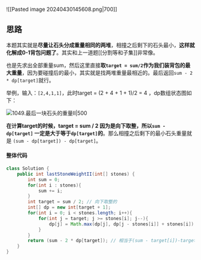 ![[Pasted image 20240430145608.png|700]]

## 思路

本题其实就是**尽量让石头分成重量相同的两堆**，相撞之后剩下的石头最小，**这样就化解成0-1背包问题了**。其实和上一道题[[分割等和子集]]非常像。

也是先求出全部重量sum，然后这里直接**取`target = sum/2`作为我们装背包的最大重量**，因为要碰撞后的最小，其实就是找两堆重量最相近的。最后返回`sum - 2 * dp[target]`就行。

举例，输入：`[2,4,1,1]`，此时target = (2 + 4 + 1 + 1)/2 = 4 ，dp数组状态图如下：

![1049.最后一块石头的重量II|500](https://code-thinking-1253855093.file.myqcloud.com/pics/20210121115805904.jpg)

**在计算target的时候，target = sum / 2 因为是向下取整，所以`sum - dp[target]` 一定是大于等于`dp[target]`的**。那么相撞之后剩下的最小石头重量就是 `(sum - dp[target]) - dp[target]`。

#### 整体代码

```java
class Solution {
    public int lastStoneWeightII(int[] stones) {
        int sum = 0;
        for(int i : stones){
            sum += i;
        }
        int target = sum / 2; // 向下取整的
        int[] dp = new int[target + 1];
        for(int i = 0; i < stones.length; i++){
            for(int j = target; j >= stones[i]; j--){
                dp[j] = Math.max(dp[j], dp[j - stones[i]] + stones[i]);
            }
        }
        return (sum - 2 * dp[target]); // 相当于(sum - target[i])-target[i]
    }
}
```
